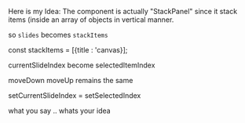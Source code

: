 
Here is my Idea: The component is actually "StackPanel" since it stack items (inside an array of objects in vertical manner.

so `slides` becomes `stackItems` 

const stackItems = [{title : 'canvas}];

currentSlideIndex become selectedItemIndex  

moveDown
moveUp remains the same

setCurrentSlideIndex = setSelectedIndex


what you say .. whats your idea